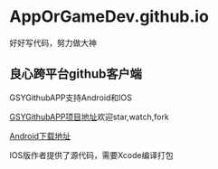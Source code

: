 # AppOrGameDev.github.io
好好写代码，努力做大神

## 良心跨平台github客户端
GSYGithubAPP支持Android和IOS

[GSYGithubAPP项目地址](https://github.com/CarGuo/GSYGithubAPP)欢迎star,watch,fork

[Android下载地址](http://app-global.pgyer.com/5ef886bfc317e9874f1ff5378578c5b2.apk?attname=GSYGithubApp-v1.4.0beat1.apk&sign=df5bc53649f9a5810a3b4f7df5574e74&t=5abe0ba3)

IOS版作者提供了源代码，需要Xcode编译打包
